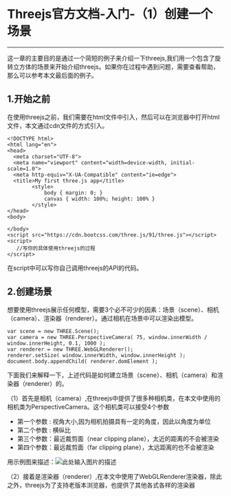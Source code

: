 # Threejs官方文档-入门-（1）创建一个场景

------

这一章的主要目的是通过一个简短的例子来介绍一下threejs,我们用一个包含了旋转立方体的场景来开始介绍threejs。如果你在过程中遇到问题，需要查看帮助，那么可以参考本文最后面的例子。


## 1.开始之前

在使用threejs之前，我们需要在html文件中引入，然后可以在浏览器中打开html文件，本文通过cdn文件的方式引入。

    <!DOCTYPE html>
    <html lang="en">
    <head>
      <meta charset="UTF-8">
      <meta name="viewport" content="width=device-width, initial-scale=1.0">
      <meta http-equiv="X-UA-Compatible" content="ie=edge">
      <title>My first three.js app</title>
    		<style>
    			body { margin: 0; }
    			canvas { width: 100%; height: 100% }
    		</style>
    </head>
    <body>

    </body>
    <script src="https://cdn.bootcss.com/three.js/91/three.js"></script>
    <script>
       //写你的具体使用threejs的过程
    </script>

在script中可以写你自己调用threejs的API的代码。

## 2.创建场景

想要使用threejs展示任何模型，需要3个必不可少的因素：场景（scene）、相机（camera）、渲染器（renderer）。通过相机在场景中可以渲染出模型。

    var scene = new THREE.Scene();
    var camera = new THREE.PerspectiveCamera( 75, window.innerWidth /     window.innerHeight, 0.1, 1000 );
    var renderer = new THREE.WebGLRenderer();
    renderer.setSize( window.innerWidth, window.innerHeight );
    document.body.appendChild( renderer.domElement );

下面我们来解释一下，上述代码是如何建立场景（scene）、相机（camera）和渲染器（renderer）的。

（1）首先是相机（camera）,在threejs中提供了很多种相机类，在本文中使用的相机类为PerspectiveCamera。这个相机类可以接受4个参数

 - 第一个参数 : 视角大小,因为相机拍摄具有一定的角度，因此以角度为单位
 - 第二个参数 : 横纵比
 - 第三个参数：最近裁剪面（near clipping plane），太近的距离的不会被渲染
 - 第四个参数：最远裁剪面（far clipping plane），太远距离的也不会被渲染
 
用示例图来描述：![此处输入图片的描述][1]

（2）接着是渲染器（renderer）,在本文中使用了WebGLRenderer渲染器，除此之外，threejs为了支持老版本浏览器，也提供了其他各式各样的渲染器


  [1]: https://github.com/forthealllight/learn-threejs/blob/master/images/demo1-1.png